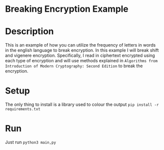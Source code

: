 # Breaking Encryption Example

# Description
This is an example of how you can utilize the frequency of letters in words in the english language to break encryption.
In this example I will break shift and vigenere encryption. Specifically, I read in ciphertext encrypted using each type of encryption and will use methods explained in
`Algorithms from Introduction of Modern Cryptography: Second Edition` to break the encryption.

# Setup
The only thing to install is a library used to colour the output
`pip install -r requirements.txt`

# Run
Just run `python3 main,py`



